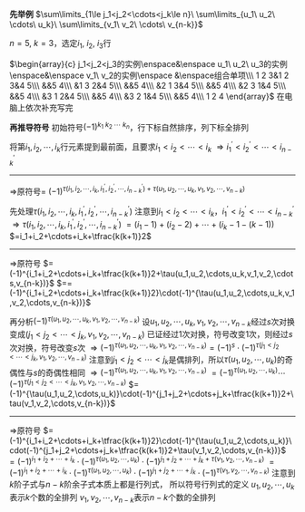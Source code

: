 **先举例**
$\sum\limits_{1\le j_1<j_2<\cdots<j_k\le n}\ \sum\limits_{u_1\ u_2\ \cdots\ u_k}\ \sum\limits_{v_1\ v_2\ \cdots\ v_{n-k}}$

$n=5,\ k=3$，选定$i_1,\ i_2,\ i_3$行

$\begin{array}{c}
j_1<j_2<j_3的实例\enspace&\enspace u_1\ u_2\ u_3的实例\enspace&\enspace v_1\ v_2的实例\enspace &\enspace组合单项\\\
1 2 3&1 2 3&4 5\\\
&&5 4\\\
&1 3 2&4 5\\\
&&5 4\\\
&2 1 3&4 5\\\
&&5 4\\\
&2 3 1&4 5\\\
&&5 4\\\
&3 1 2&4 5\\\
&&5 4\\\
&3 2 1&4 5\\\
&&5 4\\\
1 2 4
\end{array}$
在电脑上依次补充写完

**再推导符号**
初始符号$(-1)^{k_1\ k_2\ \cdots\ k_n}$，行下标自然排序，列下标全排列

将第$i_1,i_2,\cdots,i_k$行元素提到最前面，且要求$i_1<i_2<\cdots<i_k$
$\Rightarrow i_1^\prime<i_2^\prime<\cdots<i_{n-k}^\prime$

---

$\Rightarrow$原符号$=$
$(-1)^{\tau(i_1,i_2,\cdots,i_k,i_1^\prime,i_2^\prime,\cdots,i_{n-k}^\prime)+\tau(u_1,u_2,\cdots,u_k,v_1,v_2,\cdots,v_{n-k})}$

先处理$\tau(i_1,i_2,\cdots,i_k,i_1^\prime,i_2^\prime,\cdots,i_{n-k}^\prime)$
注意到$i_1<i_2<\cdots<i_k$，$i_1^\prime<i_2^\prime<\cdots<i_{n-k}^\prime$
$\Rightarrow\tau(i_1,i_2,\cdots,i_k,i_1^\prime,i_2^\prime,\cdots,i_{n-k}^\prime)$
$=(i_1-1)+(i_2-2)+\cdots+(i_k-1-(k-1))$
$=i_1+i_2+\cdots+i_k+\tfrac{k(k+1)}2$

---

$\Rightarrow$原符号
$=(-1)^{i_1+i_2+\cdots+i_k+\tfrac{k(k+1)}2+\tau(u_1,u_2,\cdots,u_k,v_1,v_2,\cdots,v_{n-k})}$
$==(-1)^{i_1+i_2+\cdots+i_k+\tfrac{k(k+1)}2}\cdot(-1)^{\tau(u_1,u_2,\cdots,u_k,v_1,v_2,\cdots,v_{n-k})}$

再分析$(-1)^{\tau(u_1,u_2,\cdots,u_k,v_1,v_2,\cdots,v_{n-k})}$
设$u_1,u_2,\cdots,u_k,v_1,v_2,\cdots,v_{n-k}$经过$s$次对换变成$(j_1<j_2<\cdots<j_k,v_1,v_2,\cdots,v_{n-k})$
已证经过1次对换，符号改变1次，则经过$s$次对换，符号改变$s$次
$\Rightarrow(-1)^{\tau(u_1,u_2,\cdots,u_k,v_1,v_2,\cdots,v_{n-k})}=(-1)^s\cdot(-1)^{\tau(j_1<j_2<\cdots<j_k,v_1,v_2,\cdots,v_{n-k})}$
注意到$j_1<j_2<\cdots<j_k$是偶排列，所以$\tau(u_1,u_2,\cdots,u_k)$的奇偶性与$s$的奇偶性相同
$\Rightarrow(-1)^{\tau(u_1,u_2,\cdots,u_k,v_1,v_2,\cdots,v_{n-k})}$
$=(-1)^{\tau(u_1,u_2,\cdots,u_k)}\cdots(-1)^{\tau(j_1<j_2<\cdots<j_k,v_1,v_2,\cdots,v_{n-k})}$
$=(-1)^{\tau(u_1,u_2,\cdots,u_k)}\cdot(-1)^{j_1+j_2+\cdots+j_k+\tfrac{k(k+1)}2+\tau(v_1,v_2,\cdots,v_{n-k})}$

---

$\Rightarrow$原符号
$=(-1)^{i_1+i_2+\cdots+i_k+\tfrac{k(k+1)}2}\cdot(-1)^{\tau(u_1,u_2,\cdots,u_k)}\cdot(-1)^{j_1+j_2+\cdots+j_k+\tfrac{k(k+1)}2+\tau(v_1,v_2,\cdots,v_{n-k})}$
$=(-1)^{i_1+i_2+\cdots+i_k}\cdot(-1)^{\tau(u_1,u_2,\cdots,u_k)}\cdot(-1)^{j_1+j_2+\cdots+j_k+\tau(v_1,v_2,\cdots,v_{n-k})}$
$=(-1)^{i_1+i_2+\cdots+i_k}\cdot(-1)^{\tau(u_1,u_2,\cdots,u_k)}\cdot(-1)^{j_1+j_2+\cdots+j_k}\cdot(-1)^{\tau(v_1,v_2,\cdots,v_{n-k})}$
注意到$k$阶子式与$n-k$阶余子式本质上都是行列式，
所以符号行列式的定义
$u_1,u_2,\cdots,u_k$表示$k$个数的全排列
$v_1,v_2,\cdots,v_{n-k}$表示$n-k$个数的全排列
